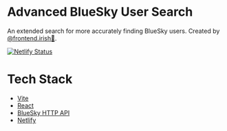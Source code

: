 # Advanced BlueSky User Search

An extended search for more accurately finding BlueSky users. Created by [@frontend.irish🦋](https://bsky.app/profile/frontend.irish).

[![Netlify Status](https://api.netlify.com/api/v1/badges/aa095b41-06ef-4473-9d9f-f6b088d50fd1/deploy-status)](https://app.netlify.com/sites/bluesky-user-search/deploys)

# Tech Stack

- [Vite](https://vite.dev/)
- [React](https://react.dev/)
- [BlueSky HTTP API](https://docs.bsky.app/docs/category/http-reference)
- [Netlify](https://www.netlify.com/)
